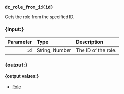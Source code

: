 ### `dc_role_from_id(id)`

Gets the role from the specified ID.


### {input:}

| Parameter | Type           | Description         |
|----------:|:---------------|:--------------------|
|      `id` | String, Number | The ID of the role. |


### {output:}

#### {output values:}

* [Role](/values/role.md)